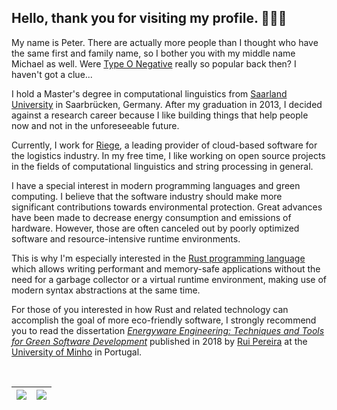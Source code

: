 ## Hello, thank you for visiting my profile. 🖖🏻🤓

My name is Peter. There are actually more people than I thought who have the same first and family name, 
so I bother you with my middle name Michael as well. 
Were [Type O Negative](https://en.wikipedia.org/wiki/Type_O_Negative) really so popular back then?
I haven't got a clue...

I hold a Master's degree in computational linguistics from 
[Saarland University](https://www.uni-saarland.de/en/study/programmes/master/lst.html) 
in Saarbrücken, Germany. After my graduation in 2013, I decided against a research career
because I like building things that help people now and not in the unforeseeable future.

Currently, I work for [Riege](https://www.riege.com/), a leading provider of cloud-based 
software for the logistics industry. In my free time, I like working on open source projects 
in the fields of computational linguistics and string processing in general.

I have a special interest in modern programming languages and green computing.
I believe that the software industry should make more significant contributions
towards environmental protection. Great advances have been made to decrease
energy consumption and emissions of hardware. However, those are often canceled
out by poorly optimized software and resource-intensive runtime environments.

This is why I'm especially interested in the [Rust programming language](https://www.rust-lang.org/)
which allows writing performant and memory-safe applications without the need for a garbage collector
or a virtual runtime environment, making use of modern syntax abstractions at the same time.

For those of you interested in how Rust and related technology can accomplish the goal of more 
eco-friendly software, I strongly recommend you to read the dissertation 
[*Energyware Engineering: Techniques and Tools for Green Software Development*](https://www.semanticscholar.org/paper/Energyware-engineering%3A-techniques-and-tools-for-Pereira/c0c935db208abb92133c422bf710b53ded2faf84)
published in 2018 by [Rui Pereira](https://haslab.uminho.pt/ruipereira/) at the [University of Minho](https://www.uminho.pt/EN)
in Portugal.

<br>

| <img align="center" src="https://github-readme-stats.vercel.app/api?username=pemistahl&count_private=true&include_all_commits=true&show_icons=true&hide_title=true&hide_border=true" /> | <img align="center" src="https://github-readme-stats.vercel.app/api/top-langs/?username=pemistahl&layout=compact&hide_title=true&hide_border=true&langs_count=10" /> |
|-----------------------------------------------------------------------------------------------------------------------------------------------------------------------------------------|----------------------------------------------------------------------------------------------------------------------------------------------------------------------|
